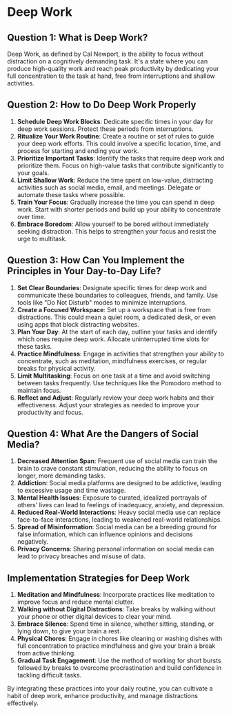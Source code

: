 
# Deep Work

## Question 1: What is Deep Work?

Deep Work, as defined by Cal Newport, is the ability to focus without distraction on a cognitively demanding task. It's a state where you can produce high-quality work and reach peak productivity by dedicating your full concentration to the task at hand, free from interruptions and shallow activities.

## Question 2: How to Do Deep Work Properly

1. **Schedule Deep Work Blocks**: Dedicate specific times in your day for deep work sessions. Protect these periods from interruptions.
2. **Ritualize Your Work Routine**: Create a routine or set of rules to guide your deep work efforts. This could involve a specific location, time, and process for starting and ending your work.
3. **Prioritize Important Tasks**: Identify the tasks that require deep work and prioritize them. Focus on high-value tasks that contribute significantly to your goals.
4. **Limit Shallow Work**: Reduce the time spent on low-value, distracting activities such as social media, email, and meetings. Delegate or automate these tasks where possible.
5. **Train Your Focus**: Gradually increase the time you can spend in deep work. Start with shorter periods and build up your ability to concentrate over time.
6. **Embrace Boredom**: Allow yourself to be bored without immediately seeking distraction. This helps to strengthen your focus and resist the urge to multitask.

## Question 3: How Can You Implement the Principles in Your Day-to-Day Life?

1. **Set Clear Boundaries**: Designate specific times for deep work and communicate these boundaries to colleagues, friends, and family. Use tools like "Do Not Disturb" modes to minimize interruptions.
2. **Create a Focused Workspace**: Set up a workspace that is free from distractions. This could mean a quiet room, a dedicated desk, or even using apps that block distracting websites.
3. **Plan Your Day**: At the start of each day, outline your tasks and identify which ones require deep work. Allocate uninterrupted time slots for these tasks.
4. **Practice Mindfulness**: Engage in activities that strengthen your ability to concentrate, such as meditation, mindfulness exercises, or regular breaks for physical activity.
5. **Limit Multitasking**: Focus on one task at a time and avoid switching between tasks frequently. Use techniques like the Pomodoro method to maintain focus.
6. **Reflect and Adjust**: Regularly review your deep work habits and their effectiveness. Adjust your strategies as needed to improve your productivity and focus.

## Question 4: What Are the Dangers of Social Media?

1. **Decreased Attention Span**: Frequent use of social media can train the brain to crave constant stimulation, reducing the ability to focus on longer, more demanding tasks.
2. **Addiction**: Social media platforms are designed to be addictive, leading to excessive usage and time wastage.
3. **Mental Health Issues**: Exposure to curated, idealized portrayals of others' lives can lead to feelings of inadequacy, anxiety, and depression.
4. **Reduced Real-World Interactions**: Heavy social media use can replace face-to-face interactions, leading to weakened real-world relationships.
5. **Spread of Misinformation**: Social media can be a breeding ground for false information, which can influence opinions and decisions negatively.
6. **Privacy Concerns**: Sharing personal information on social media can lead to privacy breaches and misuse of data.

## Implementation Strategies for Deep Work

1. **Meditation and Mindfulness**: Incorporate practices like meditation to improve focus and reduce mental clutter.
2. **Walking without Digital Distractions**: Take breaks by walking without your phone or other digital devices to clear your mind.
3. **Embrace Silence**: Spend time in silence, whether sitting, standing, or lying down, to give your brain a rest.
4. **Physical Chores**: Engage in chores like cleaning or washing dishes with full concentration to practice mindfulness and give your brain a break from active thinking.
5. **Gradual Task Engagement**: Use the method of working for short bursts followed by breaks to overcome procrastination and build confidence in tackling difficult tasks.

By integrating these practices into your daily routine, you can cultivate a habit of deep work, enhance productivity, and manage distractions effectively.
```
